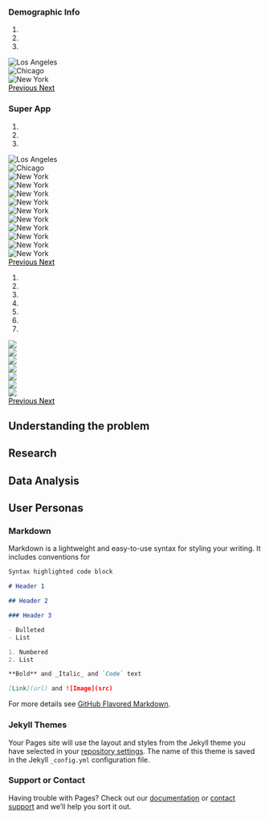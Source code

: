  <h3>Demographic Info</h3>
 <div id="myCarousel" class="carousel slide" data-ride="carousel">
  <!-- Indicators -->
  <ol class="carousel-indicators">
    <li data-target="#myCarousel" data-slide-to="0" class="active"></li>
    <li data-target="#myCarousel" data-slide-to="1"></li>
    <li data-target="#myCarousel" data-slide-to="2"></li>
  </ol>

  <!-- Wrapper for slides -->
  <div class="carousel-inner">
    <div class="item active">
      <img src="img/survey/1.png" alt="Los Angeles">
    </div>
    <div class="item">
      <img src="img/survey/2.png" alt="Chicago">
    </div>
    <div class="item">
      <img src="img/survey/3.png" alt="New York">
    </div>
  </div>

  <!-- Left and right controls -->
  <a style="color:black;background:transparent;" class="left carousel-control" href="#myCarousel" data-slide="prev">
    <span class="glyphicon glyphicon-chevron-left"></span>
    <span class="sr-only">Previous</span>
  </a>
  <a style="color:black;background:transparent;" class="right carousel-control" href="#myCarousel" data-slide="next">
    <span class="glyphicon glyphicon-chevron-right"></span>
    <span class="sr-only">Next</span>
  </a>
</div>

 <h3>Super App</h3>
 <div id="myCarousel" class="carousel slide" data-ride="carousel">
  <!-- Indicators -->
  <ol class="carousel-indicators">
    <li data-target="#superApp" data-slide-to="0" class="active"></li>
    <li data-target="#superApp" data-slide-to="1"></li>
    <li data-target="#superApp" data-slide-to="2"></li>
  </ol>

  <!-- Wrapper for slides -->
  <div class="carousel-inner">
    <div class="item active">
      <img src="img/survey/4.png" alt="Los Angeles">
    </div>
    <div class="item">
      <img src="img/survey/5.png" alt="Chicago">
    </div>
    <div class="item">
      <img src="img/survey/6.png" alt="New York">
    </div>
    <div class="item">
      <img src="img/survey/7.png" alt="New York">
    </div>
    <div class="item">
      <img src="img/survey/8.png" alt="New York">
    </div>
    <div class="item">
      <img src="img/survey/9.png" alt="New York">
    </div>
    <div class="item">
      <img src="img/survey/10.png" alt="New York">
    </div>
    <div class="item">
      <img src="img/survey/11.png" alt="New York">
    </div>
    <div class="item">
      <img src="img/survey/12.png" alt="New York">
    </div>
    <div class="item">
      <img src="img/survey/13.png" alt="New York">
    </div>
    <div class="item">
      <img src="img/survey/14.png" alt="New York">
    </div>
    <div class="item">
      <img src="img/survey/15.png" alt="New York">
    </div> 
  </div>

  <!-- Left and right controls -->
  <a style="color:black;background:transparent;" class="left carousel-control" href="#superApp" data-slide="prev">
    <span class="glyphicon glyphicon-chevron-left"></span>
    <span class="sr-only">Previous</span>
  </a>
  <a style="color:black;background:transparent;" class="right carousel-control" href="#superApp" data-slide="next">
    <span class="glyphicon glyphicon-chevron-right"></span>
    <span class="sr-only">Next</span>
  </a>
</div>

<div id="myCarousel" class="carousel slide" data-ride="carousel">
  <!-- Indicators -->
  <ol class="carousel-indicators">
    <li data-target="#superApp2" data-slide-to="0" class="active"></li>
    <li data-target="#superApp2" data-slide-to="1"></li>
    <li data-target="#superApp2" data-slide-to="2"></li>
   <li data-target="#superApp2" data-slide-to="3"></li>
   <li data-target="#superApp2" data-slide-to="4"></li>
   <li data-target="#superApp2" data-slide-to="5"></li>
   <li data-target="#superApp2" data-slide-to="6"></li>
  </ol>

  <!-- Wrapper for slides -->
  <div class="carousel-inner">
    <div class="item active">
      <img src="img/survey/16.png">
    </div>
    <div class="item">
      <img src="img/survey/17.png">
    </div>
    <div class="item">
      <img src="img/survey/18.png">
    </div>
    <div class="item">
      <img src="img/survey/19.png">
    </div>
    <div class="item">
      <img src="img/survey/20.png">
    </div>
    <div class="item">
      <img src="img/survey/21.png">
    </div>
    <div class="item">
      <img src="img/survey/22ng">
 </div>
  </div>

  <!-- Left and right controls -->
  <a style="color:black;background:transparent;" class="left carousel-control" href="#superApp2" data-slide="prev">
    <span class="glyphicon glyphicon-chevron-left"></span>
    <span class="sr-only">Previous</span>
  </a>
  <a style="color:black;background:transparent;" class="right carousel-control" href="#superApp2" data-slide="next">
    <span class="glyphicon glyphicon-chevron-right"></span>
    <span class="sr-only">Next</span>
  </a>
</div>

<h2 id= "understanding"> Understanding the problem</h2>

<h2 id= "research"> Research</h2>

<h2 id= "dataAnalysis"> Data Analysis</h2>

<h2 id= "personas"> User Personas</h2>

### Markdown

Markdown is a lightweight and easy-to-use syntax for styling your writing. It includes conventions for

```markdown
Syntax highlighted code block

# Header 1

## Header 2

### Header 3

- Bulleted
- List

1. Numbered
2. List

**Bold** and _Italic_ and `Code` text

[Link](url) and ![Image](src)
```

For more details see [GitHub Flavored Markdown](https://guides.github.com/features/mastering-markdown/).

### Jekyll Themes

Your Pages site will use the layout and styles from the Jekyll theme you have selected in your [repository settings](https://github.com/KarinKazarian/SOEN357/settings). The name of this theme is saved in the Jekyll `_config.yml` configuration file.

### Support or Contact

Having trouble with Pages? Check out our [documentation](https://docs.github.com/categories/github-pages-basics/) or [contact support](https://support.github.com/contact) and we’ll help you sort it out.
